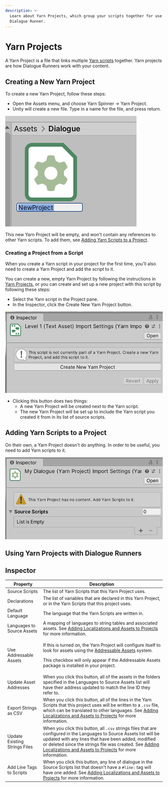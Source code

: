 ```yaml
---
description: >-
  Learn about Yarn Projects, which group your scripts together for use in a
  Dialogue Runner.
---
```


# Yarn Projects

A Yarn Project is a file that links multiple [Yarn scripts](yarn-scripts.md) together. Yarn projects are how Dialogue Runners work with your content.

## Creating a New Yarn Project

To create a new Yarn Project, follow these steps:

* Open the Assets menu, and choose Yarn Spinner -> Yarn Project.
* Unity will create a new file. Type in a name for the file, and press return.

![Creating a new Yarn script.](../../.gitbook/assets/yarn-spinner-unity-creating-yarn-project.png)

This new Yarn Project will be empty, and won't contain any references to other Yarn scripts. To add them, see [Adding Yarn Scripts to a Project](yarn-projects.md#adding-yarn-scripts-to-a-project).

### Creating a Project from a Script

When you create a Yarn script in your project for the first time, you'll also need to create a Yarn Project and add the script to it.&#x20;

You can create a new, empty Yarn Project by following the instructions in [Yarn Projects](yarn-projects.md#creating-a-new-yarn-project), or you can create and set up a new project with this script by following these steps:

* Select the Yarn script in the Project pane.
* In the Inspector, click the Create New Yarn Project button.

![The 'Create New Yarn Project' button in the Inspector.](../../.gitbook/assets/yarn-spinner-unity-create-new-project-button.png)

* Clicking this button does two things:
  * A new Yarn Project will be created next to the Yarn script.
  * The new Yarn Project will be set up to include the Yarn script you created it from in its list of source scripts.

## Adding Yarn Scripts to a Project

On their own, a Yarn Project doesn't do anything. In order to be useful, you need to add Yarn scripts to it.

![When a Yarn Project has no scripts added to it, you'll see this warning in its Inspector.](../../.gitbook/assets/yarn-spinner-unity-empty-project.png)


## Using Yarn Projects with Dialogue Runners

## Inspector

|Property|Description|
|---|---|
|Source Scripts|The list of Yarn Scripts that this Yarn Project uses.|
|Declarations|The list of variables that are declared in this Yarn Project, or in the Yarn Scripts that this project uses.|
|Default Language|The language that the Yarn Scripts are written in.|
|Languages to Source Assets|A mapping of languages to string tables and associated assets. See [Adding Localizations and Assets to Projects](../assets-and-localization/README.md) for more information.|
|Use Addressable Assets|<p>If this is turned on, the Yarn Project will configure itself to look for assets using the [Addressable Assets](https://docs.unity3d.com/Packages/com.unity.addressables@latest/index.html) system. <p>This checkbox will only appear if the Addressable Assets package is installed in your project.</p>|
|Update Asset Addresses|When you click this button, all of the assets in the folders specified in the Languages to Source Assets list will have their address updated to match the line ID they refer to.|
|Export Strings as CSV|When you click this button, all of the lines in the Yarn Scripts that this project uses will be written to a `.csv` file, which can be translated to other languages. See [Adding Localizations and Assets to Projects](../assets-and-localization/README.md) for more information.|
|Update Existing Strings Files|When you click this button, all `.csv` strings files that are configured in the Languages to Source Assets list will be updated with any lines that have been added, modified or deleted since the strings file was created. See [Adding Localizations and Assets to Projects](../assets-and-localization/README.md) for more information.|
|Add Line Tags to Scripts|When you click this button, any line of dialogue in the Source Scripts list that doesn't have a `#line:` tag will have one added. See [Adding Localizations and Assets to Projects](../assets-and-localization/README.md) for more information.|